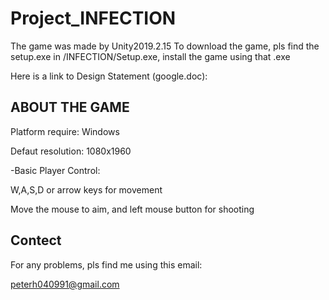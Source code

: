 # Project_INFECTION

The game was made by Unity2019.2.15
To download the game, pls find the setup.exe in /INFECTION/Setup.exe, install the game using that .exe

Here is a link to Design Statement (google.doc):


ABOUT THE GAME
-----------
Platform require: Windows

Defaut resolution: 1080x1960


-Basic Player Control:

W,A,S,D or arrow keys for movement

Move the mouse to aim, and left mouse button for shooting


Contect
-----
For any problems, pls find me using this email:

peterh040991@gmail.com
